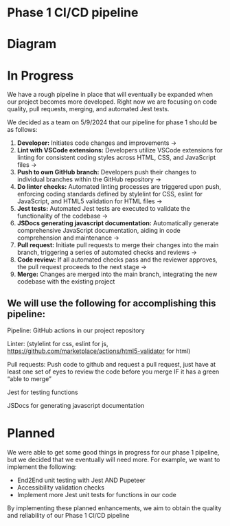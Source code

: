 # Phase 1 CI/CD pipeline

# Diagram

<insert diagram here>

# In Progress

We have a rough pipeline in place that will eventually be expanded when our project becomes more developed. Right now we are focusing on code quality, pull requests, merging, and automated Jest tests.

We decided as a team on 5/9/2024 that our pipeline for phase 1 should be as follows:

1. **Developer:** Initiates code changes and improvements ->
2. **Lint with VSCode extensions:** Developers utilize VSCode extensions for linting for consistent coding styles across HTML, CSS, and JavaScript files ->
3. **Push to own GitHub branch:** Developers push their changes to individual branches within the GitHub repository ->
4. **Do linter checks:** Automated linting processes are triggered upon push, enforcing coding standards defined by stylelint for CSS, eslint for JavaScript, and HTML5 validation for HTML files ->
5. **Jest tests:**  Automated Jest tests are executed to validate the functionality of the codebase ->
6. **JSDocs generating javascript documentation:** Automatically generate comprehensive JavaScript documentation, aiding in code comprehension and maintenance ->
7. **Pull request:** Initiate pull requests to merge their changes into the main branch, triggering a series of automated checks and reviews ->
8. **Code review:** If all automated checks pass and the reviewer approves, the pull request proceeds to the next stage ->
9. **Merge:** Changes are merged into the main branch, integrating the new codebase with the existing project

## We will use the following for accomplishing this pipeline:

Pipeline: GitHub actions in our project repository

Linter: (stylelint for css, eslint for js, https://github.com/marketplace/actions/html5-validator for html)

Pull requests: Push code to github and request a pull request, just have at least one set of eyes to review the code before you merge IF it has a green “able to merge”

Jest for testing functions

JSDocs for generating javascript documentation


# Planned

We were able to get some good things in progress for our phase 1 pipeline, but we decided that we eventually will need more. For example, we want to implement the following:

- End2End unit testing with Jest AND Pupeteer
- Accessibility validation checks
- Implement more Jest unit tests for functions in our code

By implementing these planned enhancements, we aim to obtain the quality and reliability of our Phase 1 CI/CD pipeline
